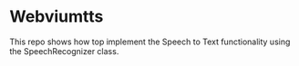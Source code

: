 # Webviumtts
This repo shows how top implement the Speech to Text functionality using the SpeechRecognizer class.
